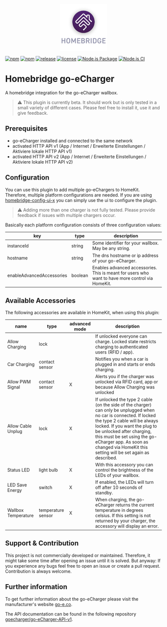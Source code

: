 <p align="center">

<img src="https://github.com/homebridge/branding/raw/master/logos/homebridge-wordmark-logo-vertical.png" width="150">

</p>

[![npm](https://badgen.net/npm/v/homebridge-go-e-charger/latest?icon=npm&label)](https://www.npmjs.com/package/homebridge-go-e-charger)
[![npm](https://badgen.net/npm/dt/homebridge-go-e-charger?label=downloads)](https://www.npmjs.com/package/homebridge-go-e-charger)
[![release](https://badgen.net/github/release/diginize/homebridge-go-e-charger)](https://github.com/diginize/homebridge-go-e-charger/releases)
[![license](https://badgen.net/github/license/diginize/homebridge-go-e-charger)](https://github.com/diginize/homebridge-go-e-charger/blob/main/LICENSE)
[![Node.js Package](https://github.com/diginize/homebridge-go-e-charger/actions/workflows/npm-publish.yml/badge.svg)](https://github.com/diginize/homebridge-go-e-charger/actions/workflows/npm-publish.yml)
[![Node.js CI](https://github.com/diginize/homebridge-go-e-charger/actions/workflows/npm-test.yml/badge.svg?branch=main)](https://github.com/diginize/homebridge-go-e-charger/actions/workflows/npm-test.yml)

# Homebridge go-eCharger

A homebridge integration for the go-eCharger wallbox.

> :warning: This plugin is currently beta. It should work but is only tested in a small variety of different cases. Please feel free to install it, use it and give feedback.

## Prerequisites

- go-eCharger installed and connected to the same network
- activated HTTP API v1 (App / Internet / Erweiterte Einstellungen / Aktiviere lokale HTTP API v1)
- activated HTTP API v2 (App / Internet / Erweiterte Einstellungen / Aktiviere lokale HTTP API v2)

## Configuration

You can use this plugin to add multiple go-eChargers to HomeKit. Therefore, multiple platform configurations are needed.
If you are using [homebridge-config-ui-x](https://github.com/oznu/homebridge-config-ui-x) you can simply use the ui to configure the plugin.

> :warning: Adding more than one charger is not fully tested. Please provide feedback if issues with multiple chargers occur. 

Basically each platform configuration consists of three configuration values:

| key | type | description |
|---|---|---|
| instanceId | string | Some identifier for your wallbox. May be any string. | 
| hostname | string | The dns hostname or ip address of your go-eCharger. |
| enableAdvancedAccessories | boolean | Enables advanced accessories. This is meant for users who want to have more control via HomeKit. | 

## Available Accessories

The following accessories are available in HomeKit, when using this plugin:

| name | type | advanced mode | description |
|---|---|---|---|
| Allow Charging | lock | | If unlocked everyone can charge. Locked state restricts charging to authenticated users (RFID / app). |
| Car Charging | contact sensor | | Notifies you when a car is plugged in and starts or ends charging. |
| Allow PWM Signal | contact sensor | X | Alerts you if the charger was unlocked via RFID card, app or because Allow Charging was unlocked |
| Allow Cable Unplug | lock | X | If unlocked the type 2 cable (on the side of the charger) can only be unplugged when no car is connected. If locked the type 2 cable will be always locked. If you want the plug to be unlocked after charging, this must be set using the go-eCharger app. As soon as changed via HomeKit this setting will be set again as described. |
| Status LED | light bulb | X | With this accessory you can control the brightness of the LEDs of your wallbox. |
| LED Save Energy | switch | X | If enabled, the LEDs will turn off after 10 seconds of standby. |
| Wallbox Temperature | temperature sensor | X | When charging, the go-eCharger returns the current temperature in degrees celsius. If this setting is not returned by your charger, the accessory will display an error. |

## Support & Contribution

This project is not commercially developed or maintained.
Therefore, it might take some time after opening an issue until it is solved.
But anyway: If you experience any bugs feel free to open an issue or create a pull request.
Contribution is always welcome.

## Further information

To get further information about the go-eCharger please visit the manufacturer's website [go-e.co](https://go-e.co/).

The API documentation can be found in the following repository [goecharger/go-eCharger-API-v1](https://github.com/goecharger/go-eCharger-API-v1).